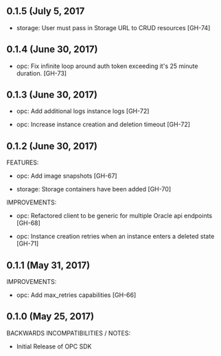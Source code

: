 ## 0.1.5 (July 5, 2017

 * storage: User must pass in Storage URL to CRUD resources [GH-74]

## 0.1.4 (June 30, 2017)

 * opc: Fix infinite loop around auth token exceeding it's 25 minute duration. [GH-73]

## 0.1.3 (June 30, 2017)

  * opc: Add additional logs instance logs [GH-72]
  
  * opc: Increase instance creation and deletion timeout [GH-72]

## 0.1.2 (June 30, 2017)


FEATURES:

  * opc: Add image snapshots [GH-67]
  
  * storage: Storage containers have been added [GH-70]


IMPROVEMENTS: 
  
  * opc: Refactored client to be generic for multiple Oracle api endpoints [GH-68]
  
  * opc: Instance creation retries when an instance enters a deleted state [GH-71]
  
## 0.1.1 (May 31, 2017)

IMPROVEMENTS:

 * opc: Add max_retries capabilities [GH-66]
 
## 0.1.0 (May 25, 2017)

BACKWARDS INCOMPATIBILITIES / NOTES:

 * Initial Release of OPC SDK

